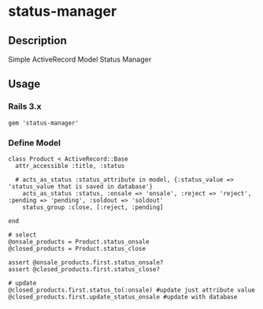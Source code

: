 status-manager
==============

## Description
Simple ActiveRecord Model Status Manager

## Usage

### Rails 3.x

```
gem 'status-manager'
```

### Define Model 

```
class Product < ActiveRecord::Base
  attr_accessible :title, :status
  
  # acts_as_status :status_attribute in model, {:status_value => 'status_value that is saved in database'}
	acts_as_status :status, :onsale => 'onsale', :reject => 'reject', :pending => 'pending', :soldout => 'soldout'
	status_group :close, [:reject, :pending]
	
end
```

```
# select
@onsale_products = Product.status_onsale
@closed_products = Product.status_close

assert @onsale_products.first.status_onsale?
assert @closed_products.first.status_close?

# update
@closed_products.first.status_to(:onsale) #update just attribute value
@closed_products.first.update_status_onsale #update with database
